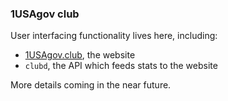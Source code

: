 ### 1USAgov club

User interfacing functionality lives here, including:
* [1USAgov.club](https://1USAgov.club), the website
* `clubd`, the API which feeds stats to the website

More details coming in the near future.
